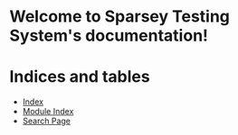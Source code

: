 <!-- Sparsey Testing System documentation master file, created by
sphinx-quickstart on Thu Apr  4 01:06:31 2024.
You can adapt this file completely to your liking, but it should at least
contain the root `toctree` directive. -->

# Welcome to Sparsey Testing System's documentation!

# Indices and tables

* [Index](genindex.md)
* [Module Index](py-modindex.md)
* [Search Page](search.md)
